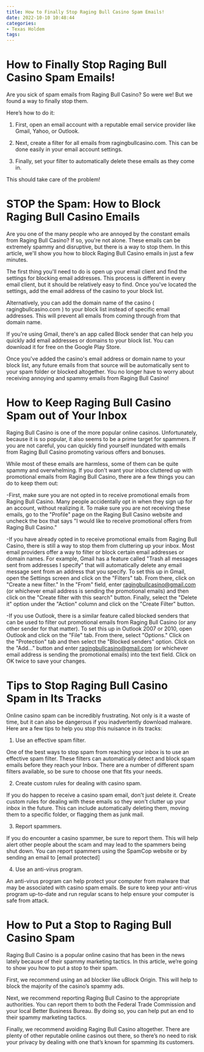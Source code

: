 ```yaml
---
title: How to Finally Stop Raging Bull Casino Spam Emails!
date: 2022-10-10 10:48:44
categories:
- Texas Holdem
tags:
---
```



#  How to Finally Stop Raging Bull Casino Spam Emails!

Are you sick of spam emails from Raging Bull Casino? So were we! But we found a way to finally stop them.

Here’s how to do it:

1. First, open an email account with a reputable email service provider like Gmail, Yahoo, or Outlook.

2. Next, create a filter for all emails from ragingbullcasino.com. This can be done easily in your email account settings.

3. Finally, set your filter to automatically delete these emails as they come in.

This should take care of the problem!

#  STOP the Spam: How to Block Raging Bull Casino Emails

Are you one of the many people who are annoyed by the constant emails from Raging Bull Casino? If so, you're not alone. These emails can be extremely spammy and disruptive, but there is a way to stop them. In this article, we'll show you how to block Raging Bull Casino emails in just a few minutes.

The first thing you'll need to do is open up your email client and find the settings for blocking email addresses. This process is different in every email client, but it should be relatively easy to find. Once you've located the settings, add the email address of the casino to your block list.

Alternatively, you can add the domain name of the casino ( ragingbullcasino.com ) to your block list instead of specific email addresses. This will prevent all emails from coming through from that domain name.

If you're using Gmail, there's an app called Block sender that can help you quickly add email addresses or domains to your block list. You can download it for free on the Google Play Store.

Once you've added the casino's email address or domain name to your block list, any future emails from that source will be automatically sent to your spam folder or blocked altogether. You no longer have to worry about receiving annoying and spammy emails from Raging Bull Casino!

#  How to Keep Raging Bull Casino Spam out of Your Inbox

Raging Bull Casino is one of the more popular online casinos. Unfortunately, because it is so popular, it also seems to be a prime target for spammers. If you are not careful, you can quickly find yourself inundated with emails from Raging Bull Casino promoting various offers and bonuses.

While most of these emails are harmless, some of them can be quite spammy and overwhelming. If you don't want your inbox cluttered up with promotional emails from Raging Bull Casino, there are a few things you can do to keep them out:

-First, make sure you are not opted in to receive promotional emails from Raging Bull Casino. Many people accidentally opt in when they sign up for an account, without realizing it. To make sure you are not receiving these emails, go to the "Profile" page on the Raging Bull Casino website and uncheck the box that says "I would like to receive promotional offers from Raging Bull Casino."

-If you have already opted in to receive promotional emails from Raging Bull Casino, there is still a way to stop them from cluttering up your inbox. Most email providers offer a way to filter or block certain email addresses or domain names. For example, Gmail has a feature called "Trash all messages sent from addresses I specify" that will automatically delete any email message sent from an address that you specify. To set this up in Gmail, open the Settings screen and click on the "Filters" tab. From there, click on "Create a new filter." In the "From" field, enter ragingbullcasino@gmail.com (or whichever email address is sending the promotional emails) and then click on the "Create filter with this search" button. Finally, select the "Delete it" option under the "Action" column and click on the "Create Filter" button.

-If you use Outlook, there is a similar feature called blocked senders that can be used to filter out promotional emails from Raging Bull Casino (or any other sender for that matter). To set this up in Outlook 2007 or 2010, open Outlook and click on the "File" tab. From there, select "Options." Click on the "Protection" tab and then select the "Blocked senders" option. Click on the "Add..." button and enter ragingbullcasino@gmail.com (or whichever email address is sending the promotional emails) into the text field. Click on OK twice to save your changes.

#  Tips to Stop Raging Bull Casino Spam in Its Tracks

Online casino spam can be incredibly frustrating. Not only is it a waste of time, but it can also be dangerous if you inadvertently download malware. Here are a few tips to help you stop this nuisance in its tracks:

1. Use an effective spam filter.

One of the best ways to stop spam from reaching your inbox is to use an effective spam filter. These filters can automatically detect and block spam emails before they reach your Inbox. There are a number of different spam filters available, so be sure to choose one that fits your needs.

2. Create custom rules for dealing with casino spam.

If you do happen to receive a casino spam email, don't just delete it. Create custom rules for dealing with these emails so they won't clutter up your inbox in the future. This can include automatically deleting them, moving them to a specific folder, or flagging them as junk mail.

3. Report spammers.

If you do encounter a casino spammer, be sure to report them. This will help alert other people about the scam and may lead to the spammers being shut down. You can report spammers using the SpamCop website or by sending an email to [email protected]

4. Use an anti-virus program.

An anti-virus program can help protect your computer from malware that may be associated with casino spam emails. Be sure to keep your anti-virus program up-to-date and run regular scans to help ensure your computer is safe from attack.

#  How to Put a Stop to Raging Bull Casino Spam

Raging Bull Casino is a popular online casino that has been in the news lately because of their spammy marketing tactics. In this article, we’re going to show you how to put a stop to their spam.

First, we recommend using an ad blocker like uBlock Origin. This will help to block the majority of the casino’s spammy ads.

Next, we recommend reporting Raging Bull Casino to the appropriate authorities. You can report them to both the Federal Trade Commission and your local Better Business Bureau. By doing so, you can help put an end to their spammy marketing tactics.

Finally, we recommend avoiding Raging Bull Casino altogether. There are plenty of other reputable online casinos out there, so there’s no need to risk your privacy by dealing with one that’s known for spamming its customers.